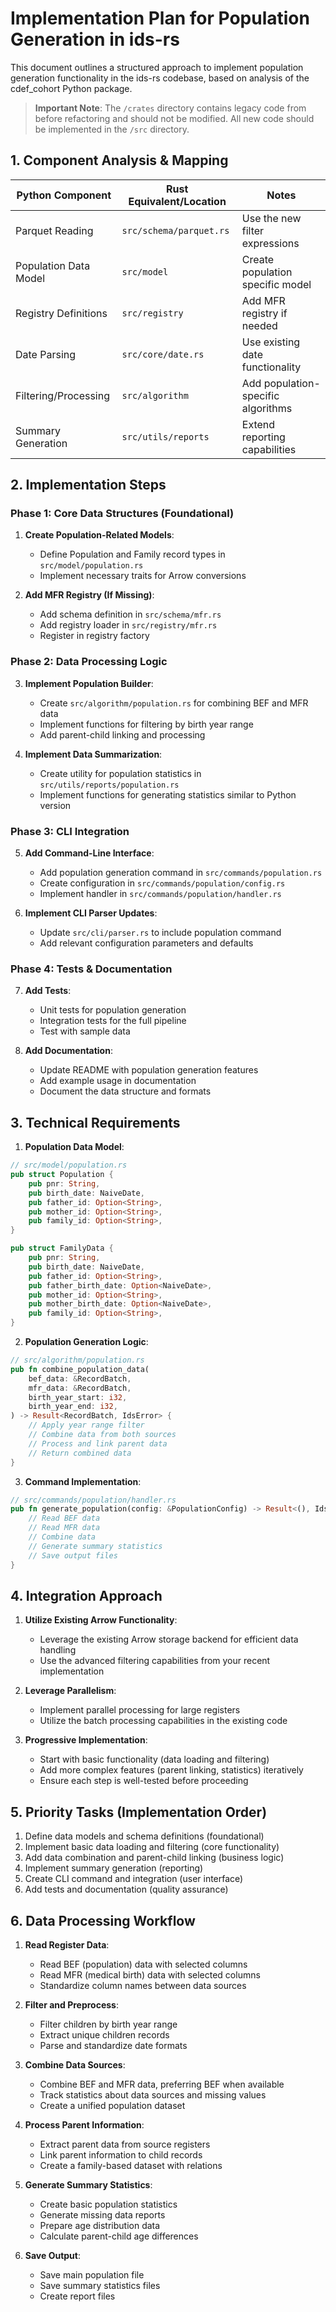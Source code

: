 # Implementation Plan for Population Generation in ids-rs

This document outlines a structured approach to implement population generation functionality in the ids-rs codebase, based on analysis of the cdef_cohort Python package.

> **Important Note**: The `/crates` directory contains legacy code from before refactoring and should not be modified. All new code should be implemented in the `/src` directory.

## 1. Component Analysis & Mapping

| Python Component | Rust Equivalent/Location | Notes |
|------------------|--------------------------|-------|
| Parquet Reading | `src/schema/parquet.rs` | Use the new filter expressions |
| Population Data Model | `src/model` | Create population specific model |
| Registry Definitions | `src/registry` | Add MFR registry if needed |
| Date Parsing | `src/core/date.rs` | Use existing date functionality |
| Filtering/Processing | `src/algorithm` | Add population-specific algorithms |
| Summary Generation | `src/utils/reports` | Extend reporting capabilities |

## 2. Implementation Steps

### Phase 1: Core Data Structures (Foundational)

1. **Create Population-Related Models**:
   - Define Population and Family record types in `src/model/population.rs`
   - Implement necessary traits for Arrow conversions

2. **Add MFR Registry (If Missing)**:
   - Add schema definition in `src/schema/mfr.rs`
   - Add registry loader in `src/registry/mfr.rs`
   - Register in registry factory

### Phase 2: Data Processing Logic

3. **Implement Population Builder**:
   - Create `src/algorithm/population.rs` for combining BEF and MFR data
   - Implement functions for filtering by birth year range
   - Add parent-child linking and processing

4. **Implement Data Summarization**:
   - Create utility for population statistics in `src/utils/reports/population.rs`
   - Implement functions for generating statistics similar to Python version

### Phase 3: CLI Integration

5. **Add Command-Line Interface**:
   - Add population generation command in `src/commands/population.rs`
   - Create configuration in `src/commands/population/config.rs`
   - Implement handler in `src/commands/population/handler.rs`

6. **Implement CLI Parser Updates**:
   - Update `src/cli/parser.rs` to include population command
   - Add relevant configuration parameters and defaults

### Phase 4: Tests & Documentation

7. **Add Tests**:
   - Unit tests for population generation
   - Integration tests for the full pipeline
   - Test with sample data

8. **Add Documentation**:
   - Update README with population generation features
   - Add example usage in documentation
   - Document the data structure and formats

## 3. Technical Requirements

1. **Population Data Model**:
```rust
// src/model/population.rs
pub struct Population {
    pub pnr: String,
    pub birth_date: NaiveDate,
    pub father_id: Option<String>,
    pub mother_id: Option<String>,
    pub family_id: Option<String>,
}

pub struct FamilyData {
    pub pnr: String,
    pub birth_date: NaiveDate,
    pub father_id: Option<String>,
    pub father_birth_date: Option<NaiveDate>,
    pub mother_id: Option<String>,
    pub mother_birth_date: Option<NaiveDate>,
    pub family_id: Option<String>,
}
```

2. **Population Generation Logic**:
```rust
// src/algorithm/population.rs
pub fn combine_population_data(
    bef_data: &RecordBatch,
    mfr_data: &RecordBatch,
    birth_year_start: i32,
    birth_year_end: i32,
) -> Result<RecordBatch, IdsError> {
    // Apply year range filter
    // Combine data from both sources
    // Process and link parent data
    // Return combined data
}
```

3. **Command Implementation**:
```rust
// src/commands/population/handler.rs
pub fn generate_population(config: &PopulationConfig) -> Result<(), IdsError> {
    // Read BEF data
    // Read MFR data
    // Combine data
    // Generate summary statistics
    // Save output files
}
```

## 4. Integration Approach

1. **Utilize Existing Arrow Functionality**:
   - Leverage the existing Arrow storage backend for efficient data handling
   - Use the advanced filtering capabilities from your recent implementation

2. **Leverage Parallelism**:
   - Implement parallel processing for large registers
   - Utilize the batch processing capabilities in the existing code

3. **Progressive Implementation**:
   - Start with basic functionality (data loading and filtering)
   - Add more complex features (parent linking, statistics) iteratively
   - Ensure each step is well-tested before proceeding

## 5. Priority Tasks (Implementation Order)

1. Define data models and schema definitions (foundational)
2. Implement basic data loading and filtering (core functionality)
3. Add data combination and parent-child linking (business logic)
4. Implement summary generation (reporting)
5. Create CLI command and integration (user interface)
6. Add tests and documentation (quality assurance)

## 6. Data Processing Workflow

1. **Read Register Data**:
   - Read BEF (population) data with selected columns
   - Read MFR (medical birth) data with selected columns
   - Standardize column names between data sources

2. **Filter and Preprocess**:
   - Filter children by birth year range
   - Extract unique children records
   - Parse and standardize date formats

3. **Combine Data Sources**:
   - Combine BEF and MFR data, preferring BEF when available
   - Track statistics about data sources and missing values
   - Create a unified population dataset

4. **Process Parent Information**:
   - Extract parent data from source registers
   - Link parent information to child records
   - Create a family-based dataset with relations

5. **Generate Summary Statistics**:
   - Create basic population statistics
   - Generate missing data reports
   - Prepare age distribution data
   - Calculate parent-child age differences

6. **Save Output**:
   - Save main population file
   - Save summary statistics files
   - Create report files